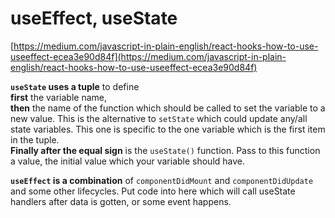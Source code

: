 # useEffect, useState

[https://medium.com/javascript-in-plain-english/react-hooks-how-to-use-useeffect-ecea3e90d84f](https://medium.com/javascript-in-plain-english/react-hooks-how-to-use-useeffect-ecea3e90d84f)

**`useState` uses a tuple** to define   
**first** the variable name,   
**then** the name of the function which should be called to set the variable to a new value. This is the alternative to `setState` which could update any/all state variables. This one is specific to the one variable which is the first item in the tuple.   
**Finally after the equal sign** is the  `useState()` function. Pass to this function a value, the initial value which your variable should have.

**`useEffect` is a combination** of `componentDidMount` and `componentDidUpdate` and some other lifecycles. Put code into here which will call useState handlers after data is gotten, or some event happens.

